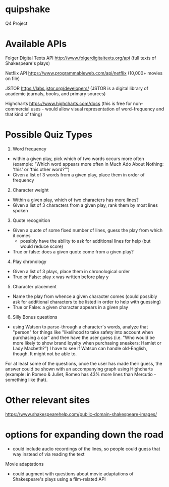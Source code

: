# quipshake
Q4 Project


# Available APIs
Folger Digital Texts API
http://www.folgerdigitaltexts.org/api
(full texts of Shakespeare's plays)

Netflix API
https://www.programmableweb.com/api/netflix
(10,000+ movies on file)

JSTOR
https://labs.jstor.org/developers/
(JSTOR is a digital library of academic journals, books, and primary sources)

Highcharts
https://www.highcharts.com/docs
(this is free for non-commercial uses - would allow visual representation of word-frequency and that kind of thing)

# Possible Quiz Types
1. Word frequency
  - within a given play, pick which of two words occurs more often (example: "Which word appears more often in Much Ado About Nothing: 'this' or 'this other word?'")
  - Given a list of 3 words from a given play, place them in order of frequency
2. Character weight
  - Within a given play, which of two characters has more lines?
  - Given a list of 3 characters from a given play, rank them by most lines spoken
3. Quote recognition
  - Given a quote of some fixed number of lines, guess the play from which it comes
    - possibly have the ability to ask for additional lines for help (but would reduce score)
  - True or false: does a given quote come from a given play?
4. Play chronology
  - Given a list of 3 plays, place them in chronological order
  - True or False: play x was written before play y
5. Character placement
  - Name the play from whence a given character comes (could possibly ask for additional characters to be listed in order to help with guessing)
  - True or False: a given character appears in a given play
6. Silly Bonus questions
  - using Watson to parse-through a character's words, analyze that "person" for things like "likelihood to take safety into account when purchasing a car" and then have the user guess (i.e. "Who would be more likely to show brand loyalty when purchasing sneakers: Hamlet or Lady Macbeth?") I have to see if Watson can handle old-English, though. It might not be able to.

  For at least some of the questions, once the user has made their guess, the answer could be shown with an accompanying graph using Highcharts (example: in Romeo & Juliet, Romeo has 43% more lines than Mercutio - something like that).





# Other relevant sites
https://www.shakespearehelp.com/public-domain-shakespeare-images/


# options for expanding down the road
- could include audio recordings of the lines, so people could guess that way instead of via reading the text

Movie adaptations
  - could augment with questions about movie adaptations of Shakespeare's plays using a film-related API
